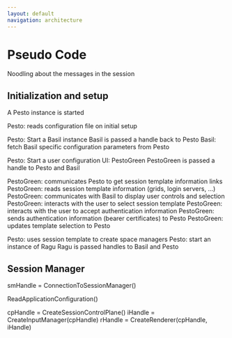 ```yaml
---
layout: default
navigation: architecture
---
```


# Pseudo Code
Noodling about the messages in the session

## Initialization and setup
  A Pesto instance is started

  Pesto: reads configuration file on initial setup

  Pesto: Start a Basil instance
    Basil is passed a handle back to Pesto
  Basil: fetch Basil specific configuration parameters from Pesto

  Pesto: Start a user configuration UI: PestoGreen
    PestoGreen is passed a handle to Pesto and Basil

  PestoGreen: communicates Pesto to get session template information links
  PestoGreen: reads session template information (grids, login servers, ...)
  PestoGreen: communicates with Basil to display user controls and selection
  PestoGreen: interacts with the user to select session template
  PestoGreen: interacts with the user to accept authentication information
  PestoGreen: sends authentication information (bearer certificates) to Pesto
  PestoGreen: updates template selection to Pesto

  Pesto: uses session template to create space managers
  Pesto: start an instance of Ragu
    Ragu is passed handles to Basil and Pesto






## Session Manager

  smHandle = ConnectionToSessionManager()

  ReadApplicationConfiguration()

  cpHandle = CreateSessionControlPlane()
  iHandle = CreateInputManager(cpHandle)
  rHandle = CreateRenderer(cpHandle, iHandle)



<!-- vim: ts=2 sw=2 ai et
-->
